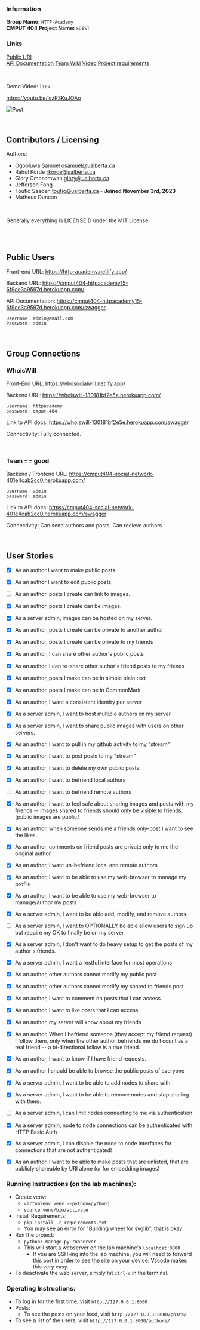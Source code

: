 
### Information
**Group Name:** `HTTP-Academy`  
**CMPUT 404 Project Name:** `SDIST`  

### Links
[Public URI](https://chimp-chat-1e0cca1cc8ce.herokuapp.com/)  
[API Documentation](https://cmput404-httpacademy15-6f9ce3a9597d.herokuapp.com/swagger)
[Team Wiki](https://github.com/uofa-cmput404/404f23project-http-academy/wiki)
[Video](https://youtu.be/lszR3KuJQAo)
[Project requirements](https://github.com/uofa-cmput404/project-socialdistribution/blob/master/project.org) 

<br>

Demo Video: `link`

https://youtu.be/lszR3KuJQAo

![Post](profile.png)



<br>

## Contributors / Licensing

Authors:
    
* Ogooluwa Samuel osamuel@ualberta.ca
* Rahul Korde rkorde@ualberta.ca
* Glory Omosomwan glory@ualberta.ca
* Jefferson Fong 
* Toufic Saadeh toufic@ualberta.ca - **Joined November 3rd, 2023**
* Matheus Duncan 


<br> 

Generally everything is LICENSE'D under the MIT License.

<br></br>

## Public Users
Front-end URL: https://http-academy.netlify.app/

Backend URL: https://cmput404-httpacademy15-6f9ce3a9597d.herokuapp.com/

API Documentation: https://cmput404-httpacademy15-6f9ce3a9597d.herokuapp.com/swagger
```
Username: admin@email.com
Password: admin

```

<br>

## Group Connections

### WhoisWill
Front-End URL: https://whosocialwill.netlify.app/

Backend URL: https://whoiswill-130181bf2e5e.herokuapp.com/

```
username: httpacademy
password: cmput-404
```

Link to API docs: https://whoiswill-130181bf2e5e.herokuapp.com/swagger

Connectivity: Fully connected.

<br>

### Team == good
Backend / Frontend URL:  https://cmput404-social-network-401e4cab2cc0.herokuapp.com/

```
username: admin    
password: admin
```

Link to API docs: https://cmput404-social-network-401e4cab2cc0.herokuapp.com/swagger

Connectivity: Can send authors and posts. Can recieve authors


<br>


## User Stories
   
   - [x] As an author I want to make public posts.
   - [x] As an author I want to edit public posts.
   - [ ] As an author, posts I create can link to images.
   - [x] As an author, posts I create can be images.
   - [x] As a server admin, images can be hosted on my server.
   - [x] As an author, posts I create can be private to another author
   - [x] As an author, posts I create can be private to my friends
   - [x] As an author, I can share other author's public posts
   - [x] As an author, I can re-share other author's friend posts to my friends
   - [x] As an author, posts I make can be in simple plain text
   - [x] As an author, posts I make can be in CommonMark
   - [x] As an author, I want a consistent identity per server
   - [x] As a server admin, I want to host multiple authors on my server
   - [x] As a server admin, I want to share public images with users
     on other servers.
   - [x] As an author, I want to pull in my github activity to my "stream"
   - [x] As an author, I want to post posts to my "stream"
   - [x] As an author, I want to delete my own public posts.
   - [x] As an author, I want to befriend local authors
   - [ ] As an author, I want to befriend remote authors
   - [x] As an author, I want to feel safe about sharing images and posts
     with my friends -- images shared to friends should only be
     visible to friends. [public images are public]
   - [x] As an author, when someone sends me a friends only-post I want to
     see the likes.
   - [x] As an author, comments on friend posts are private only to me the
     original author.
   - [x] As an author, I want un-befriend local and remote authors
   - [x] As an author, I want to be able to use my web-browser to manage
     my profile
   - [x] As an author, I want to be able to use my web-browser to manage/author
     my posts
   - [x] As a server admin, I want to be able add, modify, and remove
     authors.
   - [ ] As a server admin, I want to OPTIONALLY be able allow users to sign up but
     require my OK to finally be on my server
   - [x] As a server admin, I don't want to do heavy setup to get the
     posts of my author's friends.
   - [x] As a server admin, I want a restful interface for most operations
   - [x] As an author, other authors cannot modify my public post
   - [x] As an author, other authors cannot modify my shared to friends post.
   - [x] As an author, I want to comment on posts that I can access
   - [x] As an author, I want to like posts that I can access
   - [x] As an author, my server will know about my friends
   - [x] As an author, When I befriend someone (they accept my friend request) I follow them, only when
     the other author befriends me do I count as a real friend -- a bi-directional follow is a true friend.
   - [x] As an author, I want to know if I have friend requests.
   - [x] As an author I should be able to browse the public posts of everyone
   - [x] As a server admin, I want to be able to add nodes to share with
   - [x] As a server admin, I want to be able to remove nodes and stop
     sharing with them.
   - [ ] As a server admin, I can limit nodes connecting to me via
     authentication.
   - [x] As a server admin, node to node connections can be authenticated
     with HTTP Basic Auth
   - [x] As a server admin, I can disable the node to node interfaces for
     connections that are not authenticated!
   - [x] As an author, I want to be able to make posts that are unlisted,
     that are publicly shareable by URI alone (or for embedding images)




### Running Instructions (on the lab machines):
* Create venv:
    * `virtualenv venv --python=python3`
    * `source venv/bin/activate`
* Install Requirements:
    * `pip install -r requirements.txt`
    * You may see an error for "Building wheel for svglib", that is okay
* Run the project:
    * `python3 manage.py runserver`
    * This will start a webserver on the lab machine's `localhost:8000`
        * If you are SSH-ing into the lab machine, you will need to forward this port in order to see the site on your device. Vscode makes this very easy.
* To deactivate the web server, simply hit `ctrl-c` in the terminal.

### Operating Instructions:
* To log in for the first time, visit `http://127.0.0.1:8000`
* Posts:
    * To see the posts on your feed, visit `http://127.0.0.1:8000/posts/`
* To see a list of the users, visit `http://127.0.0.1:8000/authors/`


